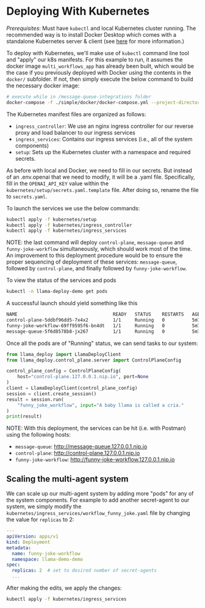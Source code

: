 # Deploying With Kubernetes

_Prerequisites_: Must have `kubectl` and local Kubernetes cluster running. The
recommended way is to install Docker Desktop which comes with a standalone
Kubernetes server & client (see
[here](https://docs.docker.com/desktop/kubernetes/) for more information.)

To deploy with Kubernetes, we'll make use of `kubectl` command line tool and
"apply" our k8s manifests. For this example to run, it assumes the docker image
`multi_workflows_app` has already been built, which would be the case if you
previously deployed with Docker using the contents in the `docker/` subfolder.
If not, then simply execute the below command to build the necessary docker image:

```sh
# execute while in /message-queue-integrations folder
docker-compose -f ./simple/docker/docker-compose.yml --project-directory ./ build
```

The Kubernetes manifest files are organized as follows:

- `ingress_controller`: We use an nginx ingress controller for our reverse proxy
  and load balancer to our ingress services
- `ingress_services`: Contains our ingress services (i.e., all of the
  system components)
- `setup`: Sets up the Kubernetes cluster with a namespace and required secrets.

As before with local and Docker, we need to fill in our secrets. But instead of
an .env.openai that we need to modify, it will be a .yaml file. Specifically, fill in
the `OPENAI_API_KEY` value within the `kubernetes/setup/secrets.yaml.template`
file. After doing so, rename the file to `secrets.yaml`.

To launch the services we use the below commands:

```sh
kubectl apply -f kubernetes/setup
kubectl apply -f kubernetes/ingress_controller
kubectl apply -f kubernetes/ingress_services
```

NOTE: the last command will deploy `control-plane`, `message-queue` and
`funny-joke-workflow` simultaneously, which should work most of the time. An
improvement to this deployment procedure would be to ensure the proper sequencing
of deployment of these services: `message-queue`, followed by `control-plane`, and
finally followed by `funny-joke-workflow`.

To view the status of the services and pods

```sh
kubectl -n llama-deploy-demo get pods
```

A successful launch should yield something like this

```sh
NAME                                   READY   STATUS    RESTARTS   AGE
control-plane-5ddbf96dd5-7x4x2         1/1     Running   0          5m7s
funny-joke-workflow-69ff9595f6-bn4dt   1/1     Running   0          5m7s
message-queue-5f6d8578b8-jx267         1/1     Running   0          5m7s
```

Once all the pods are of "Running" status, we can send tasks to our system:

```python
from llama_deploy import LlamaDeployClient
from llama_deploy.control_plane.server import ControlPlaneConfig

control_plane_config = ControlPlaneConfig(
    host="control-plane.127.0.0.1.nip.io", port=None
)
client = LlamaDeployClient(control_plane_config)
session = client.create_session()
result = session.run(
    "funny_joke_workflow", input="A baby llama is called a cria."
)
print(result)
```

NOTE: With this deployment, the services can be hit (i.e. with Postman) using
the following hosts:

- `message-queue`: <http://message-queue.127.0.0.1.nip.io>
- `control-plane`: <http://control-plane.127.0.0.1.nip.io>
- `funny-joke-workflow`: <http://funny-joke-workflow.127.0.0.1.nip.io>

## Scaling the multi-agent system

We can scale up our multi-agent system by adding more "pods" for any of the
system components. For example to add another secret-agent to our system, we
simply modify the `kubernetes/ingress_services/workflow_funny_joke.yaml` file by
changing the value for `replicas` to 2:

```yaml
---
apiVersion: apps/v1
kind: Deployment
metadata:
  name: funny-joke-workflow
  namespace: llama-demo-demo
spec:
  replicas: 2  # set to desired number of secret-agents
  ...
```

After making the edits, we apply the changes:

```sh
kubectl apply -f kubernetes/ingress_services
```
